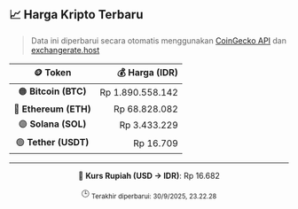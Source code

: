 

<!-- HARGA_KRIPTO -->
## 📈 Harga Kripto Terbaru

> Data ini diperbarui secara otomatis menggunakan [CoinGecko API](https://www.coingecko.com/) dan [exchangerate.host](https://exchangerate.host/)

<div align="center">

| 🪙 Token | 💰 Harga (IDR) |
|:------:|---------------:|
| 🟠 **Bitcoin (BTC)**   | Rp 1.890.558.142 |
| 🔵 **Ethereum (ETH)**  | Rp 68.828.082 |
| 🟣 **Solana (SOL)**    | Rp 3.433.229 |
| 🟢 **Tether (USDT)**   | Rp 16.709 |

---

💱 **Kurs Rupiah (USD → IDR)**: Rp 16.682

🕒 <sub>Terakhir diperbarui: 30/9/2025, 23.22.28</sub>

</div>
<!-- /HARGA_KRIPTO -->